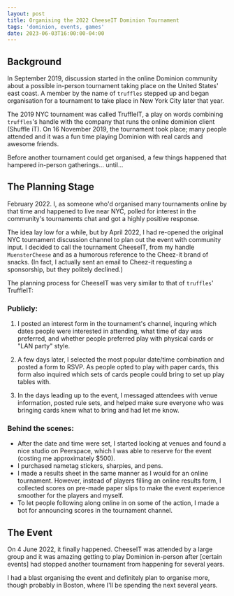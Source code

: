 ```yaml
---
layout: post
title: Organising the 2022 CheeseIT Dominion Tournament
tags: 'dominion, events, games'
date: 2023-06-03T16:00:00-04:00
---
```

## Background

In September 2019, discussion started in the online Dominion community about a possible in-person tournament taking place on the United States' east coast. A member by the name of <code>truffles</code> stepped up and began organisation for a tournament to take place in New York City later that year. 

The 2019 NYC tournament was called TruffleIT, a play on words combining <code>truffles</code>'s handle with the company that runs the online dominion client (Shuffle iT). On 16 November 2019, the tournament took place; many people attended and it was a fun time playing Dominion with real cards and awesome friends.

Before another tournament could get organised, a few things happened that hampered in-person gatherings... until...

## The Planning Stage

February 2022. I, as someone who'd organised many tournaments online by that time and happened to live near NYC, polled for interest in the community's tournaments chat and got a highly positive response.

The idea lay low for a while, but by April 2022, I had re-opened the original NYC tournament discussion channel to plan out the event with community input. I decided to call the tournament CheeseIT, from my handle <code>MuensterCheese</code> and as a humorous reference to the Cheez-it brand of snacks. (In fact, I actually sent an email to Cheez-it requesting a sponsorship, but they politely declined.)

The planning process for CheeseIT was very similar to that of <code>truffles</code>' TruffleIT:

### Publicly:

1. I posted an interest form in the tournament's channel, inquring which dates people were interested in attending, what time of day was preferred, and whether people preferred play with physical cards or "LAN party" style.

2. A few days later, I selected the most popular date/time combination and posted a form to RSVP. As people opted to play with paper cards, this form also inquired which sets of cards people could bring to set up play tables with.

3. In the days leading up to the event, I messaged attendees with venue information, posted rule sets, and helped make sure everyone who was bringing cards knew what to bring and had let me know.

### Behind the scenes:

- After the date and time were set, I started looking at venues and found a nice studio on Peerspace, which I was able to reserve for the event (costing me approximately $500).
- I purchased nametag stickers, sharpies, and pens.
- I made a results sheet in the same manner as I would for an online tournament. However, instead of players filling an online results form, I collected scores on pre-made paper slips to make the event experience smoother for the players and myself.
- To let people following along online in on some of the action, I made a bot for announcing scores in the tournament channel.

## The Event

On 4 June 2022, it finally happened. CheeseIT was attended by a large group and it was amazing getting to play Dominion in-person after [certain events] had stopped another tournament from happening for several years.

I had a blast organising the event and definitely plan to organise more, though probably in Boston, where I'll be spending the next several years.
